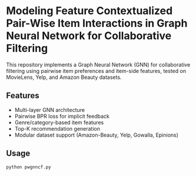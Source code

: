 # Modeling Feature Contextualized Pair-Wise Item Interactions in Graph Neural Network for Collaborative Filtering

This repository implements a Graph Neural Network (GNN) for collaborative filtering using pairwise item preferences and item-side features, tested on MovieLens, Yelp, and Amazon Beauty datasets.

## Features

- Multi-layer GNN architecture
- Pairwise BPR loss for implicit feedback
- Genre/category-based item features
- Top-K recommendation generation
- Modular dataset support (Amazon-Beauty, Yelp, Gowalla, Epinions)

## Usage

```bash
python pwgnncf.py
